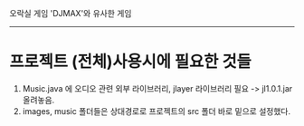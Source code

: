 오락실 게임 'DJMAX'와 유사한 게임  
***
# 프로젝트 (전체)사용시에 필요한 것들  
1. Music.java 에 오디오 관련 외부 라이브러리, jlayer 라이브러리 필요 -> jl1.0.1.jar 올려놓음.
2. images, music 폴더들은 상대경로로 프로젝트의 src 폴더 바로 밑으로 설정했다.


